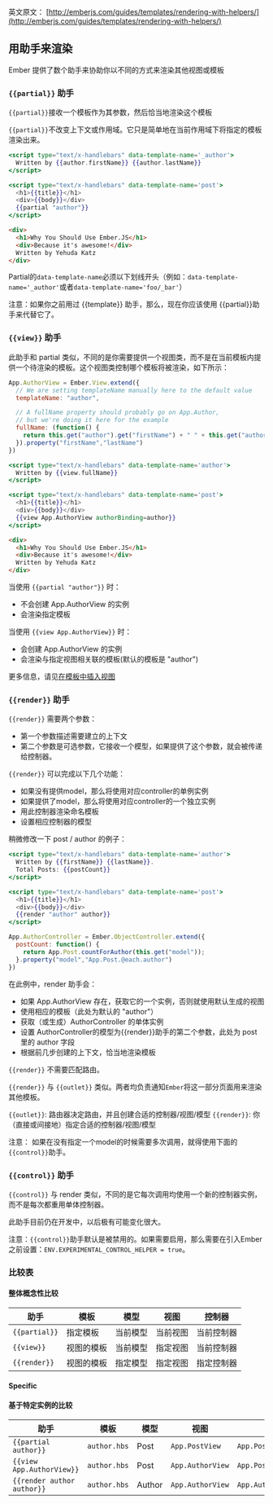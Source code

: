 英文原文： [http://emberjs.com/guides/templates/rendering-with-helpers/](http://emberjs.com/guides/templates/rendering-with-helpers/)

## 用助手来渲染


Ember 提供了数个助手来协助你以不同的方式来渲染其他视图或模板


### `{{partial}}` 助手


`{{partial}}`接收一个模板作为其参数，然后恰当地渲染这个模板


`{{partial}}`不改变上下文或作用域。它只是简单地在当前作用域下将指定的模板渲染出来。

```handlebars
<script type="text/x-handlebars" data-template-name='_author'>
  Written by {{author.firstName}} {{author.lastName}}
</script>

<script type="text/x-handlebars" data-template-name='post'>
  <h1>{{title}}</h1>
  <div>{{body}}</div>
  {{partial "author"}}
</script>
```

```html
<div>
  <h1>Why You Should Use Ember.JS</h1>
  <div>Because it's awesome!</div>
  Written by Yehuda Katz
</div>
```

Partial的`data-template-name`必须以下划线开头（例如：`data-template-name='_author'`或者`data-template-name='foo/_bar'`）

注意：如果你之前用过 {{template}} 助手，那么，现在你应该使用 {{partial}}助手来代替它了。

### `{{view}}` 助手


此助手和 partial 类似，不同的是你需要提供一个视图类，而不是在当前模板内提供一个待渲染的模板。这个视图类控制哪个模板将被渲染，如下所示：

```javascript
App.AuthorView = Ember.View.extend({
  // We are setting templateName manually here to the default value
  templateName: "author",

  // A fullName property should probably go on App.Author, 
  // but we're doing it here for the example
  fullName: (function() {
    return this.get("author").get("firstName") + " " + this.get("author").get("lastName");
  }).property("firstName","lastName")
})
```

```handlebars
<script type="text/x-handlebars" data-template-name='author'>
  Written by {{view.fullName}}
</script>

<script type="text/x-handlebars" data-template-name='post'>
  <h1>{{title}}</h1>
  <div>{{body}}</div>
  {{view App.AuthorView authorBinding=author}}
</script>
```

```html
<div>
  <h1>Why You Should Use Ember.JS</h1>
  <div>Because it's awesome!</div>
  Written by Yehuda Katz
</div>
```


当使用 `{{partial "author"}}` 时：
* 不会创建 App.AuthorView 的实例
* 会渲染指定模板



当使用 `{{view App.AuthorView}}` 时：
* 会创建 App.AuthorView 的实例
* 会渲染与指定视图相关联的模板(默认的模板是 "author")


更多信息，请见[在模板中插入视图](/guides/views/inserting-views-in-templates)


### `{{render}}` 助手


`{{render}}` 需要两个参数：

* 第一个参数描述需要建立的上下文
* 第二个参数是可选参数，它接收一个模型，如果提供了这个参数，就会被传递给控制器。


`{{render}}` 可以完成以下几个功能：

* 如果没有提供model，那么将使用对应controller的单例实例
* 如果提供了model，那么将使用对应controller的一个独立实例
* 用此控制器渲染命名模板
* 设置相应控制器的模型


稍微修改一下 post / author 的例子：

```handlebars
<script type="text/x-handlebars" data-template-name='author'>
  Written by {{firstName}} {{lastName}}. 
  Total Posts: {{postCount}}
</script>

<script type="text/x-handlebars" data-template-name='post'>
  <h1>{{title}}</h1>
  <div>{{body}}</div>
  {{render "author" author}}
</script>
```

```javascript
App.AuthorController = Ember.ObjectController.extend({
  postCount: function() { 
    return App.Post.countForAuthor(this.get("model"));
  }.property("model","App.Post.@each.author")
})
```


在此例中，render 助手会：

* 如果 App.AuthorView 存在，获取它的一个实例，否则就使用默认生成的视图
* 使用相应的模板（此处为默认的 "author"）
* 获取（或生成）AuthorController 的单体实例
* 设置 AuthorController的模型为{{render}}助手的第二个参数，此处为 post 里的 author 字段
* 根据前几步创建的上下文，恰当地渲染模板

`{{render}}` 不需要匹配路由。

`{{render}}` 与 `{{outlet}}` 类似。两者均负责通知`Ember`将这一部分页面用来渲染其他模板。

`{{outlet}}`: 路由器决定路由，并且创建合适的控制器/视图/模型
`{{render}}`: 你（直接或间接地）指定合适的控制器/视图/模型

注意： 如果在没有指定一个model的时候需要多次调用，就得使用下面的`{{control}}`助手。

### `{{control}}` 助手

`{{control}}` 与 render 类似，不同的是它每次调用均使用一个新的控制器实例，而不是每次都重用单体控制器。

此助手目前仍在开发中，以后极有可能变化很大。

注意：`{{control}}`助手默认是被禁用的。如果需要启用，那么需要在引入Ember之前设置：`ENV.EXPERIMENTAL_CONTROL_HELPER = true`。

### 比较表


#### 整体概念性比较


<table>
  <thead>
  <tr>
    <th>助手</th>
    <th>模板</th>
    <th>模型</th>
    <th>视图</th>
    <th>控制器</th>
  </tr>
  </thead>
  <tbody>
  <tr>
    <td><code>{{partial}}</code></td>
    <td>指定模板</td>
    <td>当前模型</td>
    <td>当前视图</td>
    <td>当前控制器</td>
  </tr>
  <tr>
    <td><code>{{view}}</code></td>
    <td>视图的模板</td>
    <td>当前模型</td>
    <td>指定视图</td>
    <td>当前控制器</td>
  </tr>
  <tr>
    <td><code>{{render}}</code></td>
    <td>视图的模板</td>
    <td>指定模型</td>
    <td>指定视图</td>
    <td>指定控制器</td>
  </tr>
  </tbody>
</table>

#### Specific

#### 基于特定实例的比较

<table>
  <thead>
  <tr>
    <th>助手</th>
    <th>模板</th>
    <th>模型</th>
    <th>视图</th>
    <th>控制器</th>
  </tr>
  </thead>
  <tbody>
  <tr>
    <td><code>{{partial author}}</code></td>
    <td><code>author.hbs</code></td>
    <td>Post</td>
    <td><code>App.PostView</code></td>
    <td><code>App.PostController</code></td>
  </tr>
  <tr>
    <td><code>{{view App.AuthorView}}</code></td>
    <td><code>author.hbs</code></td>
    <td>Post</td>
    <td><code>App.AuthorView</code></td>
    <td><code>App.PostController</code></td>
  </tr>
  <tr>
    <td><code>{{render author author}}</code></td>
    <td><code>author.hbs</code></td>
    <td>Author</td>
    <td><code>App.AuthorView</code></td>
    <td><code>App.AuthorController</code></td>
  </tr>
  </tbody>
</table>
